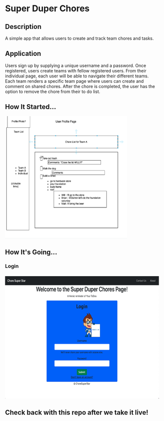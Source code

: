 # Super Duper Chores


## Description
A simple app that allows users to create and track team chores and tasks.

## Application
Users sign up by supplying a unique username and a password. Once registered, users create teams with fellow registered users. From their individual page, each user will be able to navigate their different teams. Each team renders a specific team page where users can create and comment on shared chores. After the chore is completed, the user has the option to remove the chore from their to do list.

## How It Started...
<img src="./readme-images/how-it-started.png" width="400" height="400">


## How It's Going...
<h3>Login<h3>
<img src="./readme-images/login-readme.png" width="650" height="400">

## Check back with this repo after we take it live!


































